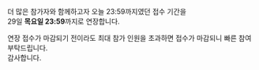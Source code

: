 더 많은 참가자와 함께하고자 오늘 23:59까지였던 접수 기간을<br/>
29일 **목요일 23:59**까지로 연장합니다.

연장 접수가 마감되기 전이라도 최대 참가 인원을 초과하면 접수가 마감되니 빠른 참여 부탁드립니다.<br/>
감사합니다.
